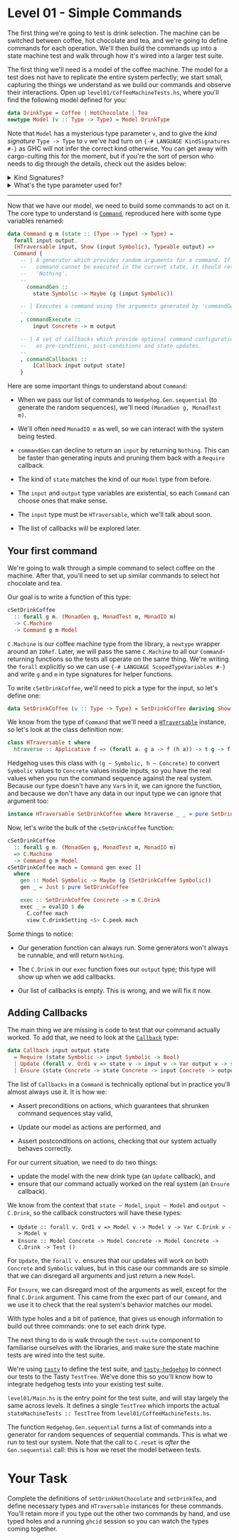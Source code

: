 # Level 01 - Simple Commands

The first thing we're going to test is drink selection. The machine
can be switched between coffee, hot chocolate and tea, and we're going
to define commands for each operation. We'll then build the commands
up into a state machine test and walk through how it's wired into a
larger test suite.

The first thing we'll need is a model of the coffee machine. The model
for a test does not have to replicate the entire system perfectly; we
start small, capturing the things we understand as we build our
commands and observe their interactions. Open up
`level01/CoffeeMachineTests.hs`, where you'll find the following model
defined for you:

```haskell
data DrinkType = Coffee | HotChocolate | Tea
newtype Model (v :: Type -> Type) = Model DrinkType
```

Note that `Model` has a mysterious type parameter `v`, and to give the
_kind signature_ `Type -> Type` to `v` we've had turn on `{-# LANGUAGE
KindSignatures #-}` as GHC will not infer the correct kind
otherwise. You can get away with cargo-culting this for the moment,
but if you're the sort of person who needs to dig through the details,
check out the asides below:

<details>
  <summary>Kind Signatures?</summary>

  A _kind_ is the "type" of a type. The kind `Type` is the kind of
  types that can have values. Consider `Maybe` - its type argument
  must be a type that can have values, and it can have values once
  it's fully applied (like in `Maybe Int`), so its kind is `Type ->
  Type`. (You might have seen this written as `* -> *` in the past;
  `*` is now an alias for `Type`.)

  This means that our `Model` type takes one type argument of kind
  `Type -> Type`; something `Functor`-shaped.
</details>

<details>
  <summary>What's the type parameter used for?</summary>

  Hedgehog generates complete command sequences before it runs any
  commands, and not every command can be run at any time. Example: if
  your web service has commands that need administrator powers, you
  need to register an admin before you try running those commands.

  This means that generators need to see the current model state. At
  the same time, you can't know what the exact values in the state
  are, because the test hasn't run yet!

  Hedgehog works around this with two types:
  [`Symbolic`](https://hackage.haskell.org/package/hedgehog/docs/Hedgehog.html#t:Symbolic)
  and
  [`Concrete`](https://hackage.haskell.org/package/hedgehog/docs/Hedgehog.html#t:Concrete)
  . In the generation phase of the test, your model is a `Model
  Symbolic`, but once it starts executing it becomes a `Model
  Concrete` and you can pull out real values from the model.
</details>

*****

Now that we have our model, we need to build some commands to act on
it. The core type to understand is
[`Command`](https://hackage.haskell.org/package/hedgehog/docs/Hedgehog.html#t:Command),
reproduced here with some type variables renamed:

```haskell
data Command g m (state :: (Type -> Type) -> Type) =
  forall input output.
  (HTraversable input, Show (input Symbolic), Typeable output) =>
  Command {
    -- | A generator which provides random arguments for a command. If the
    --   command cannot be executed in the current state, it should return
    --   'Nothing'.
    --
      commandGen ::
        state Symbolic -> Maybe (g (input Symbolic))

    -- | Executes a command using the arguments generated by 'commandGen'.
    --
    , commandExecute ::
        input Concrete -> m output

    -- | A set of callbacks which provide optional command configuration such
    --   as pre-condtions, post-conditions and state updates.
    --
    , commandCallbacks ::
        [Callback input output state]
    }
```

Here are some important things to understand about `Command`:

* When we pass our list of commands to `Hedgehog.Gen.sequential` (to
  generate the random sequences), we'll need `(MonadGen g, MonadTest
  m)`.

* We'll often need `MonadIO m` as well, so we can interact with the
  system being tested.

* `commandGen` can decline to return an `input` by returning
  `Nothing`. This can be faster than generating inputs and pruning
  them back with a `Require` callback.

* The kind of `state` matches the kind of our `Model` type from
  before.

* The `input` and `output` type variables are existential, so each
  `Command` can choose ones that make sense.

* The `input` type must be `HTraversable`, which we'll talk about
  soon.

* The list of callbacks will be explored later.

## Your first command

We're going to walk through a simple command to select coffee on the
machine. After that, you'll need to set up similar commands to select
hot chocolate and tea.

Our goal is to write a function of this type:

```haskell
cSetDrinkCoffee
  :: forall g m. (MonadGen g, MonadTest m, MonadIO m)
  -> C.Machine
  -> Command g m Model
```

`C.Machine` is our coffee machine type from the library, a `newtype`
wrapper around an `IORef`. Later, we will pass the same `C.Machine` to
all our `Command`-returning functions so the tests all operate on the
same thing. We're writing the `forall` explicitly so we can use `{-#
LANGUAGE ScopedTypeVariables #-}` and write `g` and `m` in type
signatures for helper functions.

To write `cSetDrinkCoffee`, we'll need to pick a type for the input, so
let's define one:

```haskell
data SetDrinkCoffee (v :: Type -> Type) = SetDrinkCoffee deriving Show
```

We know from the type of `Command` that we'll need a
[`HTraversable`](https://hackage.haskell.org/package/hedgehog/docs/Hedgehog.html#t:HTraversable)
instance, so let's look at the class definition now:

```haskell
class HTraversable t where
  htraverse :: Applicative f => (forall a. g a -> f (h a)) -> t g -> f (t h)
```

Hedgehog uses this class with `(g ~ Symbolic, h ~ Concrete)` to
convert `Symbolic` values to `Concrete` values inside inputs, so you
have the real values when you run the command sequence against the
real system. Because our type doesn't have any `Var`s in it, we can
ignore the function, and because we don't have any data in our input
type we can ignore that argument too:

```haskell
instance HTraversable SetDrinkCoffee where htraverse _ _ = pure SetDrinkCoffee
```

Now, let's write the bulk of the `cSetDrinkCoffee` function:

```haskell
cSetDrinkCoffee
  :: forall g m. (MonadGen g, MonadTest m, MonadIO m)
  => C.Machine
  -> Command g m Model
cSetDrinkCoffee mach = Command gen exec []
  where
    gen :: Model Symbolic -> Maybe (g (SetDrinkCoffee Symbolic))
    gen _ = Just $ pure SetDrinkCoffee

    exec :: SetDrinkCoffee Concrete -> m C.Drink
    exec _ = evalIO $ do
      C.coffee mach
      view C.drinkSetting <$> C.peek mach
```

Some things to notice:

* Our generation function can always run. Some generators won't always
  be runnable, and will return `Nothing`.

* The `C.Drink` in our `exec` function fixes our `output` type; this
  type will show up when we add callbacks.

* Our list of callbacks is empty. This is wrong, and we will fix it
  now.

## Adding Callbacks

The main thing we are missing is code to test that our command
actually worked. To add that, we need to look at the
[`Callback`](https://hackage.haskell.org/package/hedgehog/docs/Hedgehog.html#t:Callback)
type:

```haskell
data Callback input output state
  = Require (state Symbolic -> input Symbolic -> Bool)
  | Update (forall v. Ord1 v => state v -> input v -> Var output v -> state v)
  | Ensure (state Concrete -> state Concrete -> input Concrete -> output -> Test ())
```

The list of `Callbacks` in a `Command` is technically optional but in
practice you'll almost always use it. It is how we:

  - Assert preconditions on actions, which guarantees that shrunken
    command sequences stay valid,

  - Update our model as actions are performed, and

  - Assert postconditions on actions, checking that our system
    actually behaves correctly.

For our current situation, we need to do two things:

  - update the model with the new drink type (an `Update` callback), and
  - ensure that our command actually worked on the real system (an
    `Ensure` callback).

We know from the context that `state ~ Model`, `input ~ Model` and
`output ~ C.Drink`, so the callback constructors will have these
types:

  - `Update :: forall v. Ord1 v => Model v -> Model v -> Var C.Drink v -> Model v`
  - `Ensure :: Model Concrete -> Model Concrete -> Model Concrete -> C.Drink -> Test ()`

For `Update`, the `forall v.` ensures that our updates will work on
both `Concrete` and `Symbolic` values, but in this case our commands
are so simple that we can disregard all arguments and just return a
new `Model`.

For `Ensure`, we can disregard most of the arguments as well, except
for the final `C.Drink` argument. This came from the exec part of our
`Command`, and we use it to check that the real system's behavior
matches our model.

With type holes and a bit of patience, that gives us enough
information to build out three commands: one to set each drink type.

The next thing to do is walk through the `test-suite` component to
familiarise ourselves with the libraries, and make sure the state
machine tests are wired into the test suite.

We're using [`tasty`](https://hackage.haskell.org/package/tasty) to
define the test suite, and
[`tasty-hedgehog`](https://hackage.haskell.org/package/tasty-hedgehog)
to connect our tests to the Tasty `TestTree`. We've done this so
you'll know how to integrate hedgehog tests into your existing test
suite.

`level01/Main.hs` is the entry point for the test suite, and will stay
largely the same across levels. It defines a single `TestTree` which
imports the actual `stateMachineTests :: TestTree` from
`level01/CoffeeMachineTests.hs`.

The function `Hedgehog.Gen.sequential` turns a list of commands into a
generator for random sequences of sequential commands. This is what we
run to test our system. Note that the call to `C.reset` is _after_ the
`Gen.sequential` call: this is how we reset the model between tests.

# Your Task

Complete the definitions of `setDrinkHotChocolate` and `setDrinkTea`,
and define necessary types and `HTraversable` instances for these
commands. You'll retain more if you type out the other two commands by
hand, and use typed holes and a running `ghcid` session so you can
watch the types coming together.
